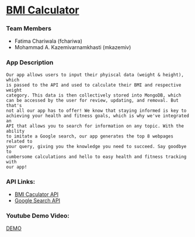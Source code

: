 # [BMI Calculator](https://bmi-calculator-6i9h.onrender.com)

### Team Members
 * Fatima Chariwala (fchariwa)
 * Mohammad A. Kazemivarnamkhasti (mkazemiv)

### App Description

    Our app allows users to input their phyiscal data (weight & height), which
    is passed to the API and used to calculate their BMI and respective weight
    category. This data is then collectively stored into MongoDB, which 
    can be accessed by the user for review, updating, and removal. But that's 
    not all our app has to offer! We know that staying informed is key to 
    achieving your health and fitness goals, which is why we've integrated an 
    API that allows you to search for information on any topic. With the ability 
    to imitate a Google search, our app generates the top 8 webpages related to 
    your query, giving you the knowledge you need to succeed. Say goodbye to 
    cumbersome calculations and hello to easy health and fitness tracking with 
    our app!

### API Links:

* [BMI Caculator API](https://rapidapi.com/principalapis/api/body-mass-index-bmi-calculator/)
* [Google Search API](https://serpapi.com/search-api)

### Youtube Demo Video:

[DEMO](https://youtu.be/_UhT_ysM8Pw)

